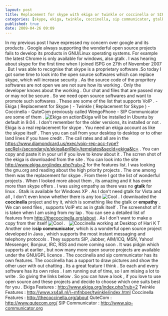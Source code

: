 ```yaml
---
layout: post
title: Replacement for skype with ekiga or twinkle or coccinella or SIP Communicator for gtalk
categories: [skype, ekiga, twinkle, coccinella, sip communicator, gtalk]
published: true
date: 2009-04-26 09:09
---
```

In my previous post I have expressed my concern over google and its products . Google always supporting the wonderful open source projects fails to develop its products in GNU/Linux operating systems. For example the latest Chrome is only available for windows, also gtalk .  I was hearing about skype for the first time when I joined ISPG on 27th of November 2007 . But I was able to recognise that skype is a proprietary software .So today I got some time to look into the open source softwares which can replace skype, which will increase security . As the source code of the propritery softwares are not open we are not sure how its working . Only the developer knows about the working . Our chat and files that are passed may or may not be secure . So we need open source softwares and want to promote such softwares .  These are some of the list that supports VoIP .  -   Ekiga ( Replacement for Skype ) -   Twinkle ( Replacement for Skype ) -   Coccinella -   QuteCom previously called WengoPhone -   SIP Communicator  are some of them .  ![Ekiga on action](http://farm4.static.flickr.com/3542/3490841365_a4a53c1a49.jpg?v=0 "Ekiga on action")Ekiga will be installed in Ubuntu by default in 9.04 . I don't remember for the older versions, its installed or not . Ekiga is a real replacement for skype . You need an ekiga account as like the skype itself . Then you can call from your desktop to desktop or to other land lines if you have credit . The call rates and all are in the https://www.diamondcard.us/exec/voip-rep-acc-type?secRel=/secondary/e/ekiga&priRel=/templates&secId=ekiga&lc= . You can copy and paste it in your url if you love to know about it . The scrren shot of the ekiga is downloaded from the site . You can look into the site http://www.ekiga.org/index.php?rub=2 for the features list.  I was looking the gnu.org and reading about the high priority projects . The one among them was the replacement for skype . From there I got the list of wonderful projects . When I looked more about them , its amazing and it has even more than skype offers .  I was using empathy as there was no **gtalk** for linux . Gtalk is available for Windows XP . As I don't need gtalk for Vista and all , I don't even know whether there is any too ![Cool](plugins/editors/tinymce/jscripts/tiny_mce/plugins/emotions/images/smiley-cool.gif "Cool") . I downloaded the **coccinella** project and try it, which is something like the gtalk or **empathy** . We can send files , supports VoIP etc as in gtalk itself . The screenshot of it is taken when I am using from my lap . You can see a detailed list of features from http://thecoccinella.org/about . As I don't want to make a copy from ther itself ![Cool](plugins/editors/tinymce/jscripts/tiny_mce/plugins/emotions/images/smiley-cool.gif "Cool") .     ![Coccinella working at Desktop of Hari K T](http://lh4.ggpht.com/_Z_YIrg5qE3M/SfQP8gMBE5I/AAAAAAAAAyI/Ojfuh3wkQpQ/s512/Coccinella.png "Coccinella working at Desktop of Hari K T") Another one is**sip communicator**, which is a wonderful open source project developed in Java , which supports the most instant messaging and telephony protocols . They supports SIP, Jabber, AIM/ICQ, MSN, Yahoo! Messenger, Bonjour, IRC, RSS and more coming soon . It was pidgin which supports at earlier , but now many more open source projects are available under the GNU/GPL licence . The coccinella and sip communicator has its own features. The coccinella has a support to draw pictures and show the other user with out chatting . Its a great feature I think . So each and every software has its own roles .  I am running out of time, so I am mising a lot to write . So giving the links below . So you can have a look , if you love to use open source and these projects and decide to choose which one suits best for you .  Ekiga Features : http://www.ekiga.org/index.php?rub=2  Twinkle Features : http://www.xs4all.nl/\~mfnboer/twinkle/index.html  Coccinella Features : http://thecoccinella.org/about  QuteCom : http://www.qutecom.org/  SIP Communicator : http://www.sip-communicator.org   
